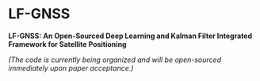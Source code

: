 # LF-GNSS

**LF-GNSS: An Open-Sourced Deep Learning and Kalman Filter Integrated Framework for Satellite Positioning**  

*(The code is currently being organized and will be open-sourced immediately upon paper acceptance.)*

